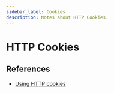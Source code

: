 ```yaml
---
sidebar_label: Cookies
description: Notes about HTTP Cookies.
---
```


# HTTP Cookies

## References

- [Using HTTP cookies](https://developer.mozilla.org/en-US/docs/Web/HTTP/Cookies)
